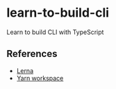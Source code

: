 # learn-to-build-cli

Learn to build CLI with TypeScript


## References

- [Lerna](https://github.com/lerna/lerna)
- [Yarn workspace](https://classic.yarnpkg.com/en/docs/workspaces/)
